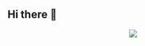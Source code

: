 ## Hi there 👋

<div align="center">
  <img src="https://github-readme-stats.vercel.app/api?username=ivis-han&show_icons=true&theme=transparent" /> 
</div>
